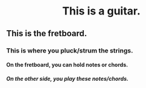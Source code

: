 <html>

<head>
  
 <style>
h1 {text-align: center;}
p {text-align: center;}
</style>
  
<title> GUItar Basics </title>

</head>

<body>
  
  <h1> <strong>This is a guitar.</strong> </h1>
  
  <h2> This is the fretboard. </h2>
  
  <h3> This is where you pluck/strum the strings. </h3>
  
  <h4> On the fretboard, you can hold notes or chords. 
  
  <h5> On the other side, you play these notes/chords. 
  
</body>

<html>
